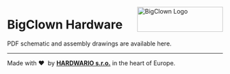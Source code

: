 <a href="https://www.bigclown.com/"><img src="https://bigclown.sirv.com/logo.png" width="200" height="59" alt="BigClown Logo" align="right"></a>

# BigClown Hardware

PDF schematic and assembly drawings are available here.

---

Made with &#x2764;&nbsp; by [**HARDWARIO s.r.o.**](https://www.hardwario.com/) in the heart of Europe.
